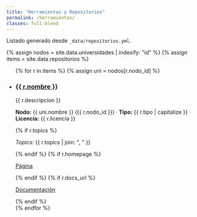 ```yaml
---
title: "Herramientas y Repositorios"
permalink: /herramientas/
classes: full-bleed
---
```


<p>Listado generado desde <code>_data/repositorios.yml</code>.</p>

{% assign nodos = site.data.universidades | indexify: "id" %}
{% assign items = site.data.repositorios %}

<ul class="taxonomy__index">
{% for r in items %}
  {% assign uni = nodos[r.nodo_id] %}
  <li>
    <h3><a href="{{ r.url }}" target="_blank" rel="noopener">{{ r.nombre }}</a></h3>
    <p>{{ r.descripcion }}</p>
    <p><strong>Nodo:</strong> {{ uni.nombre }} ({{ r.nodo_id }}) · <strong>Tipo:</strong> {{ r.tipo | capitalize }} · <strong>Licencia:</strong> {{ r.licencia }}</p>
    {% if r.topics %}<p><em>Topics:</em> {{ r.topics | join: ", " }}</p>{% endif %}
    {% if r.homepage %}<p><a href="{{ r.homepage }}" target="_blank" rel="noopener">Página</a></p>{% endif %}
    {% if r.docs_url %}<p><a href="{{ r.docs_url }}" target="_blank" rel="noopener">Documentación</a></p>{% endif %}
  </li>
{% endfor %}
</ul>
